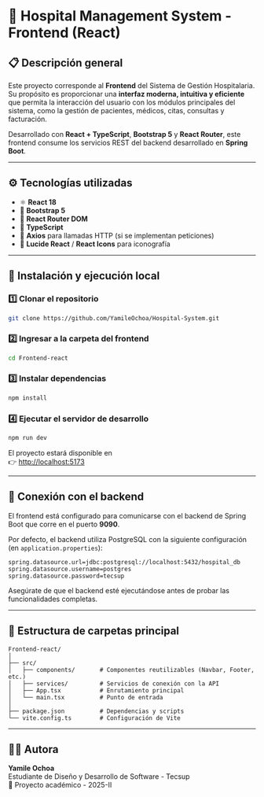 # 🏥 Hospital Management System - Frontend (React)

## 📋 Descripción general
Este proyecto corresponde al **Frontend** del Sistema de Gestión Hospitalaria.  
Su propósito es proporcionar una **interfaz moderna, intuitiva y eficiente** que permita la interacción del usuario con los módulos principales del sistema, como la gestión de pacientes, médicos, citas, consultas y facturación.

Desarrollado con **React + TypeScript**, **Bootstrap 5** y **React Router**, este frontend consume los servicios REST del backend desarrollado en **Spring Boot**.

---

## ⚙️ Tecnologías utilizadas
- ⚛️ **React 18**
- 💅 **Bootstrap 5**
- 🧭 **React Router DOM**
- 🧩 **TypeScript**
- 🔄 **Axios** para llamadas HTTP (si se implementan peticiones)
- 🎨 **Lucide React** / **React Icons** para iconografía

---

## 🚀 Instalación y ejecución local

### 1️⃣ Clonar el repositorio
```bash
git clone https://github.com/YamileOchoa/Hospital-System.git
```

### 2️⃣ Ingresar a la carpeta del frontend
```bash
cd Frontend-react
```

### 3️⃣ Instalar dependencias
```bash
npm install
```

### 4️⃣ Ejecutar el servidor de desarrollo
```bash
npm run dev
```

El proyecto estará disponible en  
👉 [http://localhost:5173](http://localhost:5173)

---

## 🔗 Conexión con el backend

El frontend está configurado para comunicarse con el backend de Spring Boot que corre en el puerto **9090**.

Por defecto, el backend utiliza PostgreSQL con la siguiente configuración (en `application.properties`):
```properties
spring.datasource.url=jdbc:postgresql://localhost:5432/hospital_db
spring.datasource.username=postgres
spring.datasource.password=tecsup
```

Asegúrate de que el backend esté ejecutándose antes de probar las funcionalidades completas.

---

## 🧱 Estructura de carpetas principal
```
Frontend-react/
│
├── src/
│   ├── components/       # Componentes reutilizables (Navbar, Footer, etc.)          
│   ├── services/         # Servicios de conexión con la API
│   ├── App.tsx           # Enrutamiento principal
│   └── main.tsx          # Punto de entrada
│
├── package.json          # Dependencias y scripts
└── vite.config.ts        # Configuración de Vite
```

---

## 🧑‍💻 Autora
**Yamile Ochoa**  
Estudiante de Diseño y Desarrollo de Software - Tecsup  
📅 Proyecto académico - 2025-II


